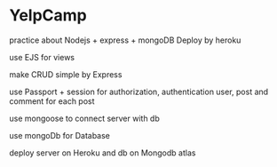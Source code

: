 # YelpCamp
practice about Nodejs + express + mongoDB Deploy by heroku

use EJS for views

make CRUD simple by Express

use Passport + session for authorization, authentication user, post and comment for each post 

use mongoose to connect server with db

use mongoDb for Database 

deploy server on Heroku and db on Mongodb atlas
